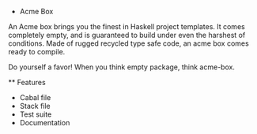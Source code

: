* Acme Box

An Acme box brings you the finest in Haskell project templates. It comes
completely empty, and is guaranteed to build under even the harshest of conditions.
Made of rugged recycled type safe code, an acme box comes ready to compile.

Do yourself a favor! When you think empty package, think acme-box.

** Features
- Cabal file
- Stack file
- Test suite
- Documentation
